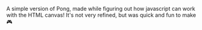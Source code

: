 A simple version of Pong, made while figuring out how javascript can work with the HTML canvas! It's not very refined, but was quick and fun to make :video_game:
